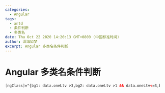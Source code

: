 ```yaml
---
categories:
  - Angular
tags:
  - antd 
  - 条件判断
  - 多类名
date: ‎Thu Oct 22 2020 14:20:13 GMT+0800 (中国标准时间)
author: 深海如梦
excerpt: Angular 多类名条件判断
---
```




# Angular 多类名条件判断

```html
[ngClass]="{bg1: data.oneLtv >3,bg2: data.oneLtv >1 && data.oneLtv<=3,bg3: data.oneLtv >0.5 && data.oneLtv <=1,bg4: data.oneLtv >0 && data.oneLtv <=0.5}"
```


